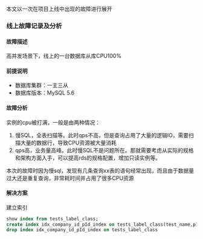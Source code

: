 本文以一次在项目上线中出现的故障进行展开

### 线上故障记录及分析

#### 故障描述

高并发场景下，线上的一台数据库从库CPU100%

#### 前提说明

- 数据库集群：一主三从
- 数据库版本：MySQL 5.6

#### 故障分析

实例的cpu被打满，一般是由两种情况：

1. 慢SQL，全表扫描等。此时qps不高，但是查询占用了大量的逻辑IO，需要扫描大量的数据行，导致CPU资源被大量消耗
2.  qps高，业务量高峰。此时慢SQL不是问题所在。那就需要考虑从实际的规格和架构方面入手，可以提高rds的规格配置，增加只读实例等。

本次的故障时因为慢sql，发现有几条查询xx表的语句经常出现，而且由于数据量过大还是重复查询，非常耗时间并占用了很多CPU资源

#### 解决方案

建立索引

```sql
show index from tests_label_class;
create index idx_company_id_pId_index on tests_label_class(test_name,pId);、
drop index idx_company_id_pId_index on tests_label_class 
```

